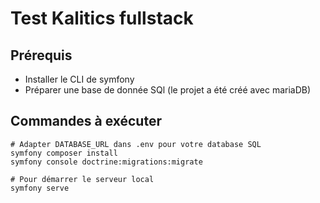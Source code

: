 # Test Kalitics fullstack

## Prérequis
* Installer le CLI de symfony
* Préparer une base de donnée SQl (le projet a été créé avec mariaDB)

## Commandes à exécuter
```shell
# Adapter DATABASE_URL dans .env pour votre database SQL
symfony composer install
symfony console doctrine:migrations:migrate

# Pour démarrer le serveur local
symfony serve
```

<!-- Premiere idée

pour saisir les informations du collaborateur une seule fois avant de passer au pointage je pense que un systeme d'authentification et connexion va permettre d'enregostrer ses infos une seule fois
=> donc je rajoute les infos pour rendre cela possible à la table user 
=>aussi role pour la deuxieme partie de l'exercice

Ensuite changer la relation entre la table chantier et pointage en ManyToMany 
pour selectionner plusieurs chantiers et plusieurs durées . Pour cela c'est mieux avoir la durée dans la table intermediaire plutot que dans pointage


Pour la deuxieme partie je pense qu'il faudra gerer les roles des collaborateur et permettre au chef du projet de placer les autre collaborateur sur un chantier . Donc un formulaire specifique accessible sous la condition de role_admin -->